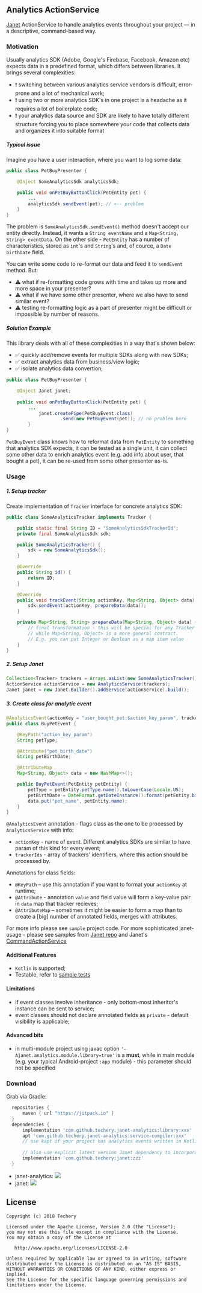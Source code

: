 ## Analytics ActionService

[Janet](https://github.com/techery/janet) ActionService to handle analytics events throughout your project — in a descriptive, command-based way.

### Motivation

Usually analytics SDK (Adobe, Google's Firebase, Facebook, Amazon etc) expects data in a predefined format, which differs between libraries. It brings several complexities:

 * ❗ switching between various analytics service vendors is difficult, error-prone and a lot of mechanical work;
 * ❗ using two or more analytics SDK's in one project is a headache as it requires a lot of boilerplate code;
 * ❗ your analytics data source and SDK are likely to have totally different structure forcing you to place somewhere your code that collects data and organizes it into suitable format

##### Typical issue

Imagine you have a user interaction, where you want to log some data:

```java
public class PetBuyPresenter {

	@Inject SomeAnalyticsSdk analyticsSdk;

	public void onPetBuyButtonClick(PetEntity pet) {
		...
		analyticsSdk.sendEvent(pet); // <-- problem
	}
}
```

The problem is `SomeAnalyticsSdk.sendEvent()` method doesn't accept our entity directly. Instead, it wants a `String eventName` and a `Map<String, String> eventData`. On the other side - `PetEntity` has a number of characteristics, stored as `int`'s and `String`'s and, of cource, a `Date birthDate` field.

You can write some code to re-format our data and feed it to `sendEvent` method. But:

 * ⚠️ what if re-formatting code grows with time and takes up more and more space in your presenter?
 * ⚠️ what if we have some other presenter, where we also have to send similar event?
 * ⚠️ testing re-formatting logic as a part of presenter might be difficult or impossible by number of reasons.

##### Solution Example

This library deals with all of these complexities in a way that's shown below:

* ✅ quickly add/remove events for multiple SDKs along with new SDKs;
* ✅ extract analytics data from business/view logic;
* ✅ isolate analytics data convertion;

```java
public class PetBuyPresenter {

	@Inject Janet janet;    
    
	public void onPetBuyButtonClick(PetEntity pet) {
		...
	        janet.createPipe(PetBuyEvent.class)
                    .send(new PetBuyEvent(pet)); // no problem here
    	}
}
```
`PetBuyEvent` class knows how to reformat data from `PetEntity` to something that analytics SDK expects, it can be tested as a single unit, it can collect some other data to enrich analytics event (e.g. add info about user, that bought a pet), it can be re-used from some other presenter as-is.

### Usage

##### 1. Setup tracker

Create implementation of `Tracker` interface for concrete analytics SDK:

```java
public class SomeAnalyticsTracker implements Tracker {

    public static final String ID = "SomeAnalyticsSdkTrackerId";
    private final SomeAnalyticsSdk sdk;

    public SomeAnalyticsTracker() {
        sdk = new SomeAnalyticsSdk();
    }

    @Override
    public String id() {
        return ID;
    }

    @Override
    public void trackEvent(String actionKey, Map<String, Object> data) {
        sdk.sendEvent(actionKey, prepareData(data));
    }

    private Map<String, String> prepareData(Map<String, Object> data) {
        // final transformation - this will be special for any Tracker implementation
        // while Map<String, Object> is a more general contract.
        // E.g. you can put Integer or Boolean as a map item value
    }
}
```

##### 2. Setup Janet

```java
Collection<Tracker> trackers = Arrays.asList(new SomeAnalyticsTracker());
ActionService actionService = new AnalyticsService(trackers);
Janet janet = new Janet.Builder().addService(actionService).build();
```

##### 3. Create class for analytic event

```java
@AnalyticsEvent(actionKey = "user_bought_pet:$action_key_param", trackerIds = { SomeAnalyticsTracker.ID })
public class BuyPetEvent {

    @KeyPath("action_key_param")
    String petType;

    @Attribute("pet_birth_date")
    String petBirthDate;

    @AttributeMap
    Map<String, Object> data = new HashMap<>();

    public BuyPetEvent(PetEntity petEntity) {
        petType = petEntity.petType.name().toLowerCase(Locale.US);
        petBirthDate = DateFormat.getDateInstance().format(petEntity.birthDate);
        data.put("pet_name", petEntity.name);
    }
}
```

`@AnalyticsEvent` annotation - flags class as the one to be processed by `AnalyticsService` with info:

 * `actionKey` - name of event. Different analytics SDKs are similar to have param of this kind for every event;
 * `trackerIds` - array of trackers' identifiers, where this action should be processed by.

Annotations for class fields:

 * `@KeyPath` – use this annotation if you want to format your `actionKey` at runtime;
 * `@Attribute` - annotation `value` and field value will form a key-value pair in `data` map that tracker recieves;
 * `@AttributeMap` – sometimes it might be easier to form a map than to create a [big] number of annotated fields, merges with attributes.

For more info please see `sample` project code.
For more sophisticated janet-usage - please see samples from [Janet repo](https://github.com/techery/janet) and Janet's [CommandActionService](https://github.com/techery/janet-command)

#### Additional Features

 * `Kotlin` is supported;
 * Testable, refer to [sample tests](sample/src/test/java/io/techery/analytics/sample)

#### Limitations

 * if event classes involve inheritance - only bottom-most inheritor's instance can be sent to service;
 * event classes should not declare annotated fields as `private` - default visibility is applicable;

#### Advanced bits

 * in multi-module project using javac option `'-Ajanet.analytics.module.library=true'` is a **must**, while in main module (e.g. your typical Android-project `:app` module) - this parameter should not be specified

### Download

Grab via Gradle:

```groovy
  repositories {
      maven { url "https://jitpack.io" }
  }
  dependencies {
      implementation 'com.github.techery.janet-analytics:library:xxx'
      apt 'com.github.techery.janet-analytics:service-compiler:xxx'
      // use kapt if your project has analytics events written in Kotlin
      
      // also use explicit latest version Janet dependency to incorporate new features and bugfixes
      implementation 'com.github.techery:janet:zzz'
  }
```

 * janet-analytics: [![](https://jitpack.io/v/techery/janet-analytics.svg)](https://jitpack.io/#techery/janet-analytics)
 * janet: [![](https://jitpack.io/v/janet-io/janet.svg)](https://jitpack.io/#janet-io/janet)

## License

    Copyright (c) 2018 Techery

    Licensed under the Apache License, Version 2.0 (the "License");
    you may not use this file except in compliance with the License.
    You may obtain a copy of the License at

       http://www.apache.org/licenses/LICENSE-2.0

    Unless required by applicable law or agreed to in writing, software
    distributed under the License is distributed on an "AS IS" BASIS,
    WITHOUT WARRANTIES OR CONDITIONS OF ANY KIND, either express or implied.
    See the License for the specific language governing permissions and
    limitations under the License.
